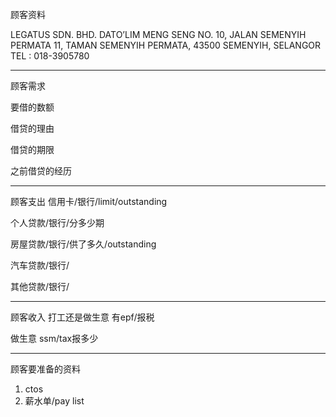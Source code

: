 顾客资料

LEGATUS SDN. BHD. DATO’LIM MENG SENG NO. 10, JALAN SEMENYIH PERMATA 11, TAMAN SEMENYIH PERMATA, 43500 SEMENYIH, SELANGOR TEL : 018-3905780

-----------------
顾客需求


要借的数额

借贷的理由

借贷的期限

之前借贷的经历


--------------
顾客支出
信用卡/银行/limit/outstanding


个人贷款/银行/分多少期

房屋贷款/银行/供了多久/outstanding

汽车贷款/银行/


其他贷款/银行/

-----------
顾客收入
打工还是做生意
有epf/报税

做生意 ssm/tax报多少

-------
顾客要准备的资料
1. ctos
2. 薪水单/pay list




